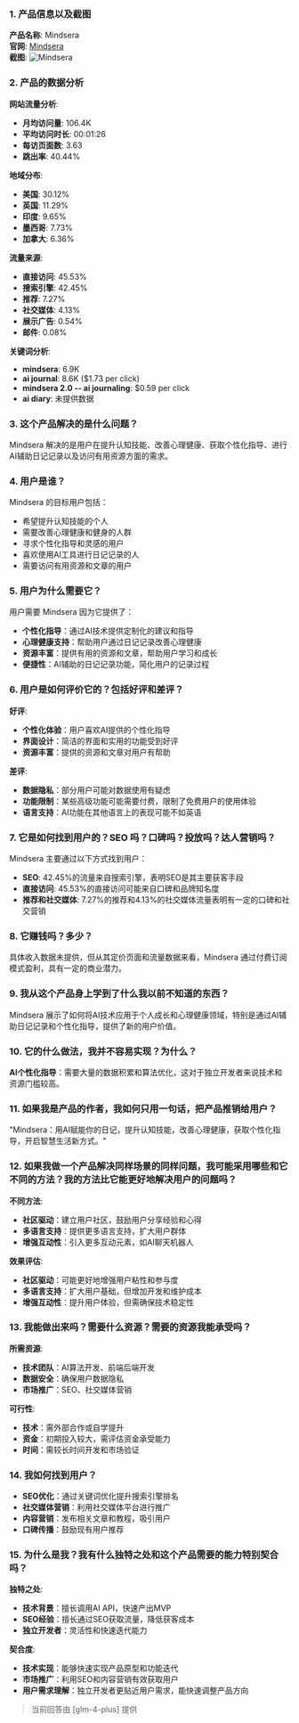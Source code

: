 ### 1. 产品信息以及截图

**产品名称**: Mindsera  
**官网**: [Mindsera](https://mindsera.com)  
**截图**: ![Mindsera](https://cdn-images.toolify.ai/170349907737942538.jpg)

### 2. 产品的数据分析

**网站流量分析**:
- **月均访问量**: 106.4K
- **平均访问时长**: 00:01:26
- **每访页面数**: 3.63
- **跳出率**: 40.44%

**地域分布**:
- **美国**: 30.12%
- **英国**: 11.29%
- **印度**: 9.65%
- **墨西哥**: 7.73%
- **加拿大**: 6.36%

**流量来源**:
- **直接访问**: 45.53%
- **搜索引擎**: 42.45%
- **推荐**: 7.27%
- **社交媒体**: 4.13%
- **展示广告**: 0.54%
- **邮件**: 0.08%

**关键词分析**:
- **mindsera**: 6.9K
- **ai journal**: 8.6K ($1.73 per click)
- **mindsera 2.0 -- ai journaling**: $0.59 per click
- **ai diary**: 未提供数据

### 3. 这个产品解决的是什么问题？

Mindsera 解决的是用户在提升认知技能、改善心理健康、获取个性化指导、进行AI辅助日记记录以及访问有用资源方面的需求。

### 4. 用户是谁？

Mindsera 的目标用户包括：
- 希望提升认知技能的个人
- 需要改善心理健康和健身的人群
- 寻求个性化指导和灵感的用户
- 喜欢使用AI工具进行日记记录的人
- 需要访问有用资源和文章的用户

### 5. 用户为什么需要它？

用户需要 Mindsera 因为它提供了：
- **个性化指导**：通过AI技术提供定制化的建议和指导
- **心理健康支持**：帮助用户通过日记记录改善心理健康
- **资源丰富**：提供有用的资源和文章，帮助用户学习和成长
- **便捷性**：AI辅助的日记记录功能，简化用户的记录过程

### 6. 用户是如何评价它的？包括好评和差评？

**好评**:
- **个性化体验**：用户喜欢AI提供的个性化指导
- **界面设计**：简洁的界面和实用的功能受到好评
- **资源丰富**：提供的资源和文章对用户有帮助

**差评**:
- **数据隐私**：部分用户可能对数据使用有疑虑
- **功能限制**：某些高级功能可能需要付费，限制了免费用户的使用体验
- **语言支持**：AI功能在其他语言上的表现可能不如英语

### 7. 它是如何找到用户的？SEO 吗？口碑吗？投放吗？达人营销吗？

Mindsera 主要通过以下方式找到用户：
- **SEO**: 42.45%的流量来自搜索引擎，表明SEO是其主要获客手段
- **直接访问**: 45.53%的直接访问可能来自口碑和品牌知名度
- **推荐和社交媒体**: 7.27%的推荐和4.13%的社交媒体流量表明有一定的口碑和社交营销

### 8. 它赚钱吗？多少？

具体收入数据未提供，但从其定价页面和流量数据来看，Mindsera 通过付费订阅模式盈利，具有一定的商业潜力。

### 9. 我从这个产品身上学到了什么我以前不知道的东西？

Mindsera 展示了如何将AI技术应用于个人成长和心理健康领域，特别是通过AI辅助日记记录和个性化指导，提供了新的用户价值。

### 10. 它的什么做法，我并不容易实现？为什么？

**AI个性化指导**：需要大量的数据积累和算法优化，这对于独立开发者来说技术和资源门槛较高。

### 11. 如果我是产品的作者，我如何只用一句话，把产品推销给用户？

"Mindsera：用AI赋能你的日记，提升认知技能，改善心理健康，获取个性化指导，开启智慧生活新方式。"

### 12. 如果我做一个产品解决同样场景的同样问题，我可能采用哪些和它不同的方法？我的方法比它能更好地解决用户的问题吗？

**不同方法**:
- **社区驱动**：建立用户社区，鼓励用户分享经验和心得
- **多语言支持**：提供更多语言支持，扩大用户群体
- **增强互动性**：引入更多互动元素，如AI聊天机器人

**效果评估**:
- **社区驱动**：可能更好地增强用户粘性和参与度
- **多语言支持**：扩大用户基础，但增加开发和维护成本
- **增强互动性**：提升用户体验，但需确保技术稳定性

### 13. 我能做出来吗？需要什么资源？需要的资源我能承受吗？

**所需资源**:
- **技术团队**：AI算法开发、前端后端开发
- **数据安全**：确保用户数据隐私
- **市场推广**：SEO、社交媒体营销

**可行性**:
- **技术**：需外部合作或自学提升
- **资金**：初期投入较大，需评估资金承受能力
- **时间**：需较长时间开发和市场验证

### 14. 我如何找到用户？

- **SEO优化**：通过关键词优化提升搜索引擎排名
- **社交媒体营销**：利用社交媒体平台进行推广
- **内容营销**：发布相关文章和教程，吸引用户
- **口碑传播**：鼓励现有用户推荐

### 15. 为什么是我？我有什么独特之处和这个产品需要的能力特别契合吗？

**独特之处**:
- **技术背景**：擅长调用AI API，快速产出MVP
- **SEO经验**：擅长通过SEO获取流量，降低获客成本
- **独立开发者**：灵活性和快速迭代能力

**契合度**:
- **技术实现**：能够快速实现产品原型和功能迭代
- **市场推广**：利用SEO和内容营销有效获取用户
- **用户需求理解**：独立开发者更贴近用户需求，能快速调整产品方向

> 当前回答由 [glm-4-plus] 提供